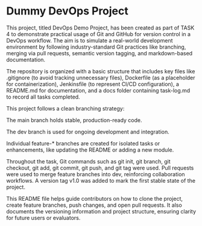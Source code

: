 # Dummy DevOps Project
This project, titled DevOps Demo Project, has been created as part of TASK 4 to demonstrate practical usage of Git and GitHub for version control in a DevOps workflow. The aim is to simulate a real-world development environment by following industry-standard Git practices like branching, merging via pull requests, semantic version tagging, and markdown-based documentation.

The repository is organized with a basic structure that includes key files like .gitignore (to avoid tracking unnecessary files), Dockerfile (as a placeholder for containerization), Jenkinsfile (to represent CI/CD configuration), a README.md for documentation, and a docs folder containing task-log.md to record all tasks completed.

This project follows a clean branching strategy:

The main branch holds stable, production-ready code.

The dev branch is used for ongoing development and integration.

Individual feature-* branches are created for isolated tasks or enhancements, like updating the README or adding a new module.

Throughout the task, Git commands such as git init, git branch, git checkout, git add, git commit, git push, and git tag were used. Pull requests were used to merge feature branches into dev, reinforcing collaboration workflows. A version tag v1.0 was added to mark the first stable state of the project.

This README file helps guide contributors on how to clone the project, create feature branches, push changes, and open pull requests. It also documents the versioning information and project structure, ensuring clarity for future users or evaluators.
